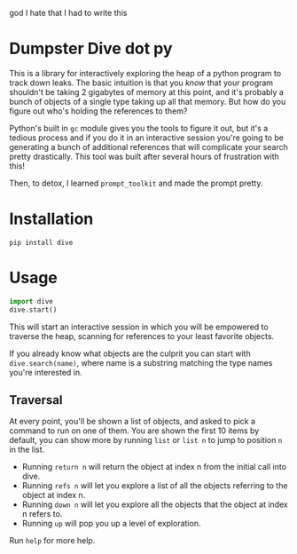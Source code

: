 god I hate that I had to write this

# Dumpster Dive dot py

This is a library for interactively exploring the heap of a python program to track down leaks.
The basic intuition is that you _know_ that your program shouldn't be taking 2 gigabytes of memory at this point, and it's probably a bunch of objects of a single type taking up all that memory.
But how do you figure out who's holding the references to them?

Python's built in `gc` module gives you the tools to figure it out, but it's a tedious process and if you do it in an interactive session you're going to be generating a bunch of additional references that will complicate your search pretty drastically.
This tool was built after several hours of frustration with this!

Then, to detox, I learned `prompt_toolkit` and made the prompt pretty.

# Installation

`pip install dive`

# Usage

```python
import dive
dive.start()
```

This will start an interactive session in which you will be empowered to traverse the heap, scanning for references to your least favorite objects.

If you already know what objects are the culprit you can start with `dive.search(name)`, where name is a substring matching the type names you're interested in.

## Traversal

At every point, you'll be shown a list of objects, and asked to pick a command to run on one of them.
You are shown the first 10 items by default, you can show more by running `list` or `list n` to jump to position `n` in the list.

- Running `return n` will return the object at index n from the initial call into dive.
- Running `refs n` will let you explore a list of all the objects referring to the object at index n.
- Running `down n` will let you explore all the objects that the object at index n refers to.
- Running `up` will pop you up a level of exploration.

Run `help` for more help.
